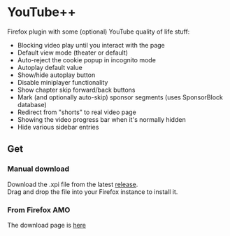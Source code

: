 # YouTube++
Firefox plugin with some (optional) YouTube quality of life stuff:
* Blocking video play until you interact with the page
* Default view mode (theater or default)
* Auto-reject the cookie popup in incognito mode
* Autoplay default value
* Show/hide autoplay button
* Disable miniplayer functionality
* Show chapter skip forward/back buttons
* Mark (and optionally auto-skip) sponsor segments (uses SponsorBlock database)
* Redirect from "shorts" to real video page
* Showing the video progress bar when it's normally hidden
* Hide various sidebar entries

## Get
### Manual download
Download the .xpi file from the latest [release](https://github.com/TheNamlessGuy/youtubeplusplus/releases).  
Drag and drop the file into your Firefox instance to install it.

### From Firefox AMO
The download page is [here](https://addons.mozilla.org/firefox/addon/youtubeplusplus/)